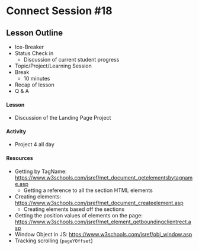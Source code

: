 # Connect Session #18

## Lesson Outline

  * Ice-Breaker
  * Status Check in
    * Discussion of current student progress
  * Topic/Project/Learning Session
  * Break
    * 10 minutes
  * Recap of lesson
  * Q & A

#### Lesson

  * Discussion of the Landing Page Project

#### Activity

  * Project 4 all day

#### Resources

  * Getting by TagName: https://www.w3schools.com/jsref/met_document_getelementsbytagname.asp
    * Getting a reference to all the section HTML elements
  * Creating elements: https://www.w3schools.com/jsref/met_document_createelement.asp
    * Creating elements based off the sections
  * Getting the position values of elements on the page: https://www.w3schools.com/jsref/met_element_getboundingclientrect.asp
  * Window Object in JS: https://www.w3schools.com/jsref/obj_window.asp
  * Tracking scrolling (`pageYOffset`)
